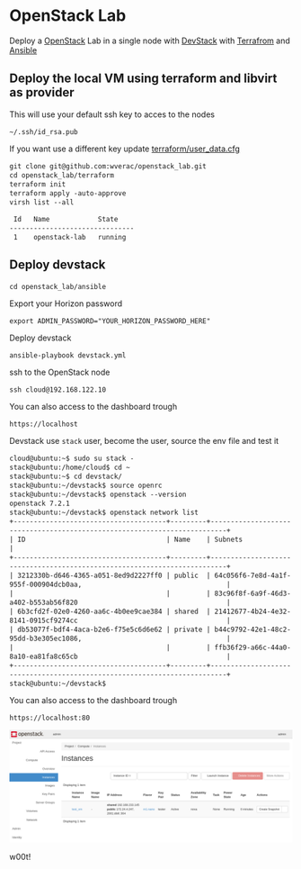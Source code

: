 # OpenStack Lab

Deploy a [OpenStack](https://www.openstack.org/) Lab in a single node with [DevStack](https://docs.openstack.org/devstack/latest/) with [Terrafrom](https://terraform.io) and [Ansible](https://ansible.com)

## Deploy the local VM using terraform and libvirt as provider
This will use your default ssh key to acces to the nodes

```
~/.ssh/id_rsa.pub
```

If you want use a different key update
[terraform/user_data.cfg](terraform/user_data.cfg)

```
git clone git@github.com:wverac/openstack_lab.git
cd openstack_lab/terraform
terraform init  
terraform apply -auto-approve   
virsh list --all
```
```
 Id   Name            State
-------------------------------
 1    openstack-lab   running
```
## Deploy devstack
```
cd openstack_lab/ansible
```
Export your Horizon password

```
export ADMIN_PASSWORD="YOUR_HORIZON_PASSWORD_HERE"
```
Deploy devstack
```
ansible-playbook devstack.yml
```
ssh to the OpenStack node
```
ssh cloud@192.168.122.10
```


You can also access to the dashboard trough 
```
https://localhost
```
Devstack use `stack` user, become the user, source the env file and test it

```
cloud@ubuntu:~$ sudo su stack -
stack@ubuntu:/home/cloud$ cd ~
stack@ubuntu:~$ cd devstack/
stack@ubuntu:~/devstack$ source openrc
stack@ubuntu:~/devstack$ openstack --version
openstack 7.2.1
stack@ubuntu:~/devstack$ openstack network list
+--------------------------------------+---------+--------------------------------------------------------------------------+
| ID                                   | Name    | Subnets                                                                  |
+--------------------------------------+---------+--------------------------------------------------------------------------+
| 3212330b-d646-4365-a051-8ed9d2227ff0 | public  | 64c056f6-7e8d-4a1f-955f-000904dcb0aa,                                    |
|                                      |         | 83c96f8f-6a9f-46d3-a402-b553ab56f820                                     |
| 6b3cfd2f-02e0-4260-aa6c-4b0ee9cae384 | shared  | 21412677-4b24-4e32-8141-0915cf9274cc                                     |
| db53077f-bdf4-4aca-b2e6-f75e5c6d6e62 | private | b44c9792-42e1-48c2-95dd-b3e305ec1086,                                    |
|                                      |         | ffb36f29-a66c-44a0-8a10-ea81fa8c65cb                                     |
+--------------------------------------+---------+--------------------------------------------------------------------------+
stack@ubuntu:~/devstack$
```
You can also access to the dashboard trough 
```
https://localhost:80
```
![OpenStack_Dashboard](https://github.com/wverac/openstack_lab/blob/main/assets/openstack_demo.png)

w00t!
